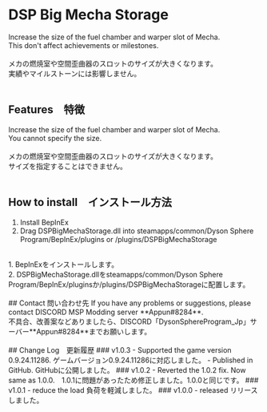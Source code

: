 # DSP Big Mecha Storage
Increase the size of the fuel chamber and warper slot of Mecha.<br>
This don't affect achievements or milestones. <br>
<br>
メカの燃焼室や空間歪曲器のスロットのサイズが大きくなります。<br>
実績やマイルストーンには影響しません。<br>
<br>
## Features　特徴
Increase the size of the fuel chamber and warper slot of Mecha. <br>
You cannot specify the size.<br>
<br>
メカの燃焼室や空間歪曲器のスロットのサイズが大きくなります。<br>
サイズを指定することはできません。<br>
<br>
## How to install　インストール方法
1. Install BepInEx<br>
2. Drag DSPBigMechaStorage.dll into steamapps/common/Dyson Sphere Program/BepInEx/plugins or /plugins/DSPBigMechaStorage<br>
<br>
1. BepInExをインストールします。<br>
2. DSPBigMechaStorage.dllをsteamapps/common/Dyson Sphere Program/BepInEx/pluginsか/plugins/DSPBigMechaStorageに配置します。<br>
<br>
## Contact 問い合わせ先
If you have any problems or suggestions, please contact DISCORD MSP Modding server **Appun#8284**.<br>
不具合、改善案などありましたら、DISCORD「DysonSphereProgram_Jp」サーバー**Appun#8284**までお願いします。<br>
<br>
## Change Log　更新履歴
### v1.0.3
- Supported the game version 0.9.24.11286. ゲームバージョン0.9.24.11286に対応しました。
- Published in GitHub. GitHubに公開しました。
### v1.0.2
- Reverted the 1.0.2 fix. Now same as 1.0.0.　1.0.1に問題があったため修正しました。1.0.0と同じです。
### v1.0.1
- reduce the load 負荷を軽減しました。
### v1.0.0
- released リリースしました。
